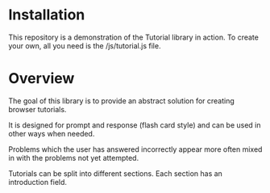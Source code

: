 # Installation

This repository is a demonstration of the Tutorial library in action. To create your own, all you need is the /js/tutorial.js file.

# Overview

The goal of this library is to provide an abstract solution for creating browser tutorials.

It is designed for prompt and response (flash card style) and can be used in other ways when needed.

Problems which the user has answered incorrectly appear more often mixed in with the problems not yet attempted.

Tutorials can be split into different sections. Each section has an introduction field.